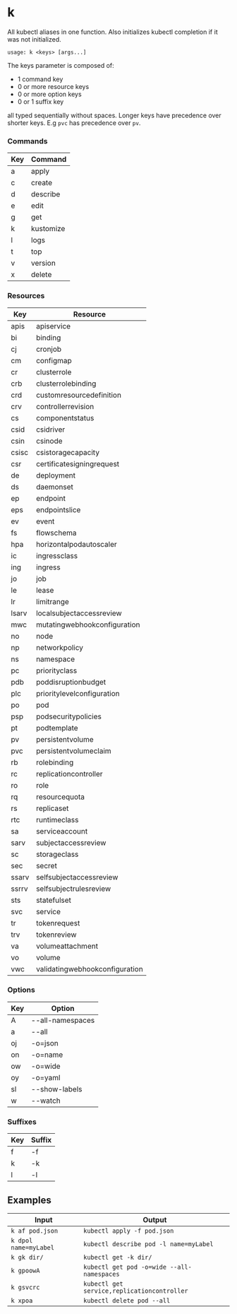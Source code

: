 k
=

All kubectl aliases in one function. Also initializes kubectl completion if it
was not initialized.

```
usage: k <keys> [args...]
```

The keys parameter is composed of:
  * 1 command key
  * 0 or more resource keys
  * 0 or more option keys
  * 0 or 1 suffix key

all typed sequentially without spaces. Longer keys have precedence over shorter
keys. E.g `pvc` has precedence over `pv`.

### Commands
| Key | Command |
| --- | ------- |
| a | apply |
| c | create |
| d | describe |
| e | edit |
| g | get |
| k | kustomize |
| l | logs |
| t | top |
| v | version |
| x | delete |

### Resources
| Key | Resource |
| --- | -------- |
| apis  | apiservice |
| bi    | binding |
| cj    | cronjob |
| cm    | configmap |
| cr    | clusterrole |
| crb   | clusterrolebinding |
| crd   | customresourcedefinition |
| crv   | controllerrevision |
| cs    | componentstatus |
| csid  | csidriver |
| csin  | csinode |
| csisc | csistoragecapacity |
| csr   | certificatesigningrequest |
| de    | deployment |
| ds    | daemonset |
| ep    | endpoint |
| eps   | endpointslice |
| ev    | event |
| fs    | flowschema |
| hpa   | horizontalpodautoscaler |
| ic    | ingressclass |
| ing   | ingress |
| jo    | job |
| le    | lease |
| lr    | limitrange |
| lsarv | localsubjectaccessreview |
| mwc   | mutatingwebhookconfiguration |
| no    | node |
| np    | networkpolicy |
| ns    | namespace |
| pc    | priorityclass |
| pdb   | poddisruptionbudget |
| plc   | prioritylevelconfiguration |
| po    | pod |
| psp   | podsecuritypolicies |
| pt    | podtemplate |
| pv    | persistentvolume |
| pvc   | persistentvolumeclaim |
| rb    | rolebinding |
| rc    | replicationcontroller |
| ro    | role |
| rq    | resourcequota |
| rs    | replicaset |
| rtc   | runtimeclass |
| sa    | serviceaccount |
| sarv  | subjectaccessreview |
| sc    | storageclass |
| sec   | secret |
| ssarv | selfsubjectaccessreview |
| ssrrv | selfsubjectrulesreview |
| sts   | statefulset |
| svc   | service |
| tr    | tokenrequest |
| trv   | tokenreview |
| va    | volumeattachment |
| vo    | volume |
| vwc   | validatingwebhookconfiguration |

### Options
| Key | Option |
| --- | ------ |
| A  | --all-namespaces |
| a  | --all |
| oj | -o=json |
| on | -o=name |
| ow | -o=wide |
| oy | -o=yaml |
| sl | --show-labels |
| w  | --watch |

### Suffixes
| Key | Suffix |
| --- | ------ |
| f | -f |
| k | -k |
| l | -l |

Examples
--------
| Input | Output |
| ----- | ------ |
| `k af pod.json` | `kubectl apply -f pod.json` |
| `k dpol name=myLabel` | `kubectl describe pod -l name=myLabel` |
| `k gk dir/` | `kubectl get -k dir/` |
| `k gpoowA` | `kubectl get pod -o=wide --all-namespaces` |
| `k gsvcrc` | `kubectl get service,replicationcontroller` |
| `k xpoa` | `kubectl delete pod --all` |
